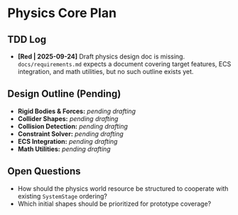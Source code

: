 # Physics Core Plan

## TDD Log
- **[Red | 2025-09-24]** Draft physics design doc is missing. `docs/requirements.md` expects a document covering target features, ECS integration, and math utilities, but no such outline exists yet.

## Design Outline (Pending)
- **Rigid Bodies & Forces:** _pending drafting_
- **Collider Shapes:** _pending drafting_
- **Collision Detection:** _pending drafting_
- **Constraint Solver:** _pending drafting_
- **ECS Integration:** _pending drafting_
- **Math Utilities:** _pending drafting_

## Open Questions
- How should the physics world resource be structured to cooperate with existing `SystemStage` ordering?
- Which initial shapes should be prioritized for prototype coverage?
